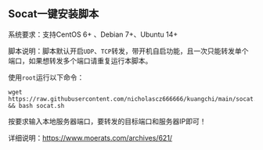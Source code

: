 Socat一键安装脚本
-----------
系统要求：支持CentOS 6+ 、Debian 7+、Ubuntu 14+

脚本说明：脚本默认开启`UDP`、`TCP`转发，带开机自启功能，且一次只能转发单个端口，如果想转发多个端口请重复运行本脚本。

使用`root`运行以下命令：

    wget https://raw.githubusercontent.com/nicholascz666666/kuangchi/main/socat.sh && bash socat.sh

按要求输入本地服务器端口，要转发的目标端口和服务器IP即可！

详细说明：https://www.moerats.com/archives/621/
